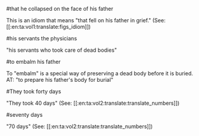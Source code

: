 #that he collapsed on the face of his father

This is an idiom that means "that fell on his father in grief." (See: [[:en:ta:vol1:translate:figs_idiom]])

#his servants the physicians

"his servants who took care of dead bodies"

#to embalm his father

To "embalm" is a special way of preserving a dead body before it is buried. AT: "to prepare his father's body for burial"

#They took forty days

"They took 40 days" (See: [[:en:ta:vol2:translate:translate_numbers]])

#seventy days

"70 days" (See: [[:en:ta:vol2:translate:translate_numbers]])
